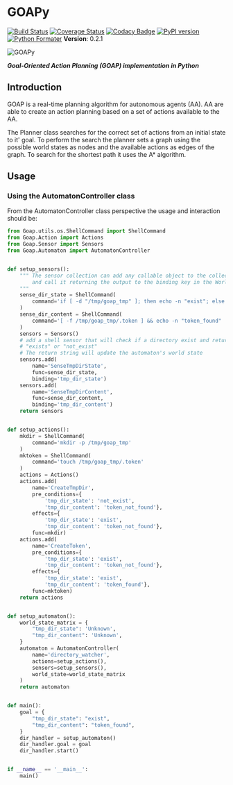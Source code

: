 # GOAPy 
[![Build Status](https://travis-ci.com/leopepe/GOApy.svg?branch=v0.2.1)](https://travis-ci.com/leopepe/GOApy) [![Coverage Status](https://coveralls.io/repos/github/leopepe/GOApy/badge.svg?branch=v0.2.1)](https://coveralls.io/github/leopepe/GOApy?branch=v0.2.1) [![Codacy Badge](https://api.codacy.com/project/badge/Grade/41a49ddaaf54400d9dd3d08f7bb1852a)](https://www.codacy.com/manual/lpepefreitas/GOApy?utm_source=github.com&amp;utm_medium=referral&amp;utm_content=leopepe/GOApy&amp;utm_campaign=Badge_Grade) [![PyPI version](https://badge.fury.io/py/Goap.svg)](https://badge.fury.io/py/Goap) [![Python Formater](https://github.com/leopepe/GOApy/actions/workflows/autopep8.yml/badge.svg?branch=master)](https://github.com/leopepe/GOApy/actions/workflows/autopep8.yml)
**Version**: 0.2.1

![GOAPy](docs/_static/rdaneelolivaw.jpg "Oh my god, it's full of stars!")

***Goal-Oriented Action Planning (GOAP) implementation in Python***


## Introduction

GOAP is a real-time planning algorithm for autonomous agents (AA).
AA are able to create an action planning based on a set of actions available to the AA. 

The Planner class searches for the correct set of actions from an initial state to it' goal. 
To perform the search the planner sets a graph using the possible world states as nodes and the available actions as edges of the graph. To search  for the shortest path it uses the A* algorithm.  

## Usage

### Using the AutomatonController class

From the AutomatonController class perspective the usage and interaction should be:

```python
from Goap.utils.os.ShellCommand import ShellCommand
from Goap.Action import Actions
from Goap.Sensor import Sensors
from Goap.Automaton import AutomatonController


def setup_sensors():
    """ The sensor collection can add any callable object to the collection 
        and call it returning the output to the binding key in the WorldState dictionary
    """
    sense_dir_state = ShellCommand(
        command='if [ -d "/tmp/goap_tmp" ]; then echo -n "exist"; else echo -n "not_exist"; fi'
    )
    sense_dir_content = ShellCommand(
        command='[ -f /tmp/goap_tmp/.token ] && echo -n "token_found" || echo -n "token_not_found"'
    )
    sensors = Sensors()
    # add a shell sensor that will check if a directory exist and returns a string with
    # "exists" or "not_exist"
    # The return string will update the automaton's world state
    sensors.add(
        name='SenseTmpDirState',
        func=sense_dir_state,
        binding='tmp_dir_state')
    sensors.add(
        name='SenseTmpDirContent',
        func=sense_dir_content,
        binding='tmp_dir_content')
    return sensors


def setup_actions():
    mkdir = ShellCommand(
        command='mkdir -p /tmp/goap_tmp'
    )
    mktoken = ShellCommand(
        command='touch /tmp/goap_tmp/.token'
    )
    actions = Actions()
    actions.add(
        name='CreateTmpDir',
        pre_conditions={
            'tmp_dir_state': 'not_exist',
            'tmp_dir_content': 'token_not_found'},
        effects={
            'tmp_dir_state': 'exist',
            'tmp_dir_content': 'token_not_found'},
        func=mkdir)
    actions.add(
        name='CreateToken',
        pre_conditions={
            'tmp_dir_state': 'exist',
            'tmp_dir_content': 'token_not_found'},
        effects={
            'tmp_dir_state': 'exist',
            'tmp_dir_content': 'token_found'},
        func=mktoken)
    return actions


def setup_automaton():
    world_state_matrix = {
        "tmp_dir_state": 'Unknown',
        "tmp_dir_content": 'Unknown',
    }
    automaton = AutomatonController(
        name='directory_watcher',
        actions=setup_actions(),
        sensors=setup_sensors(),
        world_state=world_state_matrix
    )
    return automaton


def main():
    goal = {
        "tmp_dir_state": "exist",
        "tmp_dir_content": "token_found",
    }
    dir_handler = setup_automaton()
    dir_handler.goal = goal
    dir_handler.start()


if __name__ == '__main__':
    main()

```

